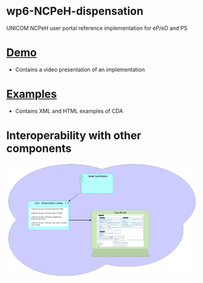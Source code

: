 # wp6-NCPeH-dispensation
UNICOM NCPeH user portal reference implementation for eP/eD and PS

# [Demo](/demo/)

- Contains a video presentation of an implementation

# [Examples](/examples/)
- Contains XML and HTML examples of CDA

# Interoperability with other components

![Dispensation info coming from Substitution Component](/image/CDA-%26-Substitution.png)